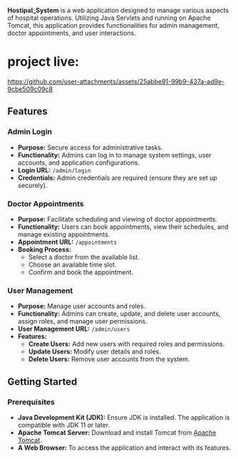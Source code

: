 

**Hostipal_System** is a web application designed to manage various aspects of hospital operations. Utilizing Java Servlets and running on Apache Tomcat, this application provides functionalities for admin management, doctor appointments, and user interactions.
# project live:
   
https://github.com/user-attachments/assets/25abbe91-99b9-437a-ad9e-9cbe509c09c8


## Features

### Admin Login
- **Purpose:** Secure access for administrative tasks.
- **Functionality:** Admins can log in to manage system settings, user accounts, and application configurations.
- **Login URL:** `/admin/login`
- **Credentials:** Admin credentials are required (ensure they are set up securely).

### Doctor Appointments
- **Purpose:** Facilitate scheduling and viewing of doctor appointments.
- **Functionality:** Users can book appointments, view their schedules, and manage existing appointments.
- **Appointment URL:** `/appointments`
- **Booking Process:**
  - Select a doctor from the available list.
  - Choose an available time slot.
  - Confirm and book the appointment.

### User Management
- **Purpose:** Manage user accounts and roles.
- **Functionality:** Admins can create, update, and delete user accounts, assign roles, and manage user permissions.
- **User Management URL:** `/admin/users`
- **Features:**
  - **Create Users:** Add new users with required roles and permissions.
  - **Update Users:** Modify user details and roles.
  - **Delete Users:** Remove user accounts from the system.

## Getting Started

### Prerequisites

- **Java Development Kit (JDK):** Ensure JDK is installed. The application is compatible with JDK 11 or later.
- **Apache Tomcat Server:** Download and install Tomcat from [Apache Tomcat](https://tomcat.apache.org/).
- **A Web Browser:** To access the application and interact with its features.

